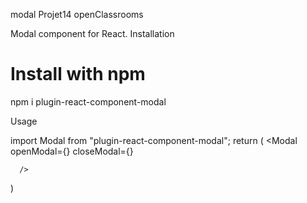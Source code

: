 modal Projet14 openClassrooms

Modal component for React.
Installation

# Install with npm
npm i plugin-react-component-modal


Usage

import Modal from "plugin-react-component-modal";
return (
  <Modal
        openModal={}
        closeModal={}
    
      />
)
